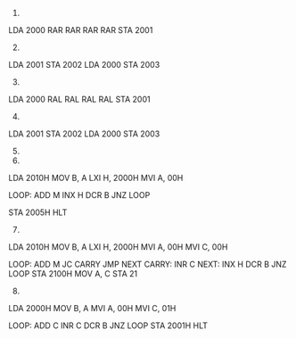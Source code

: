 1.

LDA 2000
RAR
RAR 
RAR 
RAR
STA 2001

2.

LDA 2001
STA 2002
LDA 2000
STA 2003

3.
LDA 2000
RAL
RAL
RAL
RAL
STA 2001

4.
LDA 2001
STA 2002
LDA 2000
STA 2003

5.

6.
LDA 2010H
MOV B, A
LXI H, 2000H
MVI A, 00H

LOOP:
    ADD M
    INX H
    DCR B
    JNZ LOOP

STA 2005H
HLT

7.
LDA 2010H
MOV B, A
LXI H, 2000H
MVI A, 00H
MVI C, 00H

LOOP:
ADD M
JC CARRY
JMP NEXT
CARRY:
INR C
NEXT:
INX H
DCR B
JNZ LOOP
STA 2100H
MOV A, C
STA 21

8.
LDA 2000H
MOV B, A
MVI A, 00H
MVI C, 01H

LOOP:
ADD C
INR C
DCR B
JNZ LOOP
STA 2001H
HLT

